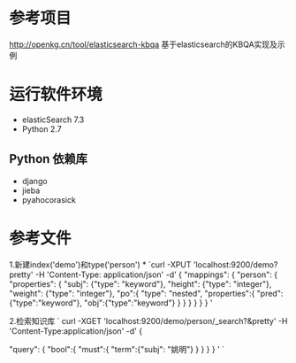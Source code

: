 # 参考项目
http://openkg.cn/tool/elasticsearch-kbqa  基于elasticsearch的KBQA实现及示例

# 运行软件环境
* elasticSearch 7.3
* Python 2.7
## Python 依赖库
* django
* jieba
* pyahocorasick

#  参考文件
1.新建index('demo')和type('person')
*
`curl -XPUT 'localhost:9200/demo?pretty' -H 'Content-Type: application/json' -d'
{
	"mappings": {
  	"person": { 
  		"properties": {
                		 "subj": {"type": "keyword"}, 
                		 "height": {"type": "integer"}, 
                		 "weight": {"type": "integer"},
              		   "po":{
                    		"type": "nested",
                    		"properties":{
                    			"pred":{"type":"keyword"},
                   			  "obj":{"type":"keyword"}
                    		}
                 }
             }
           }
   }
}
'

2.检索知识库
`
curl -XGET 'localhost:9200/demo/person/_search?&pretty' -H 'Content-Type:application/json' -d'
{

  "query":
    { "bool":{
      "must":{ 
        "term":{"subj": "姚明"}
       } 
    }
 } 
 }
'
`
